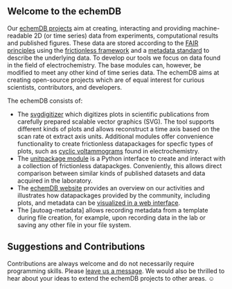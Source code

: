 ## Welcome to the echemDB

Our [echemDB projects](https://www.echemdb.org) aim at creating, interacting and providing machine-readable 2D (or time series) data from experiments, computational results and published figures. These data are stored according to the [FAIR principles](https://www.go-fair.org/fair-principles/) using the [frictionless framework](https://framework.frictionlessdata.io/) and a [metadata standard](https://github.com/echemdb/metadata-schema) to describe the underlying data. To develop our tools we focus on data found in the field of electrochemistry. The base modules can, however, be modified to meet any other kind of time series data.
The echemDB aims at creating open-source projects which are of equal interest for curious scientists, contributors, and developers.

The echemDB consists of:

* The [svgdigitizer](https://echemdb.github.io/svgdigitizer) which digitizes plots in scientific publications from carefully prepared scalable vector graphics (SVG). The tool supports different kinds of plots and allows reconstruct a time axis based on the scan rate ot extract axis units. Additional modules offer convenience functionality to create frictionless datapackages for specfic types of plots, such as [cyclic voltammograms](https://en.wikipedia.org/wiki/Cyclic_voltammetry) found in electrochemistry.
* The [unitpackage module](https://echemdb.github.io/unitpackage/) is a Python interface to create and interact with a collection of frictionless datapackges. Conveniently, this allows direct comparison between similar kinds of published datasets and data acquired in the laboratory.
* The [echemDB website](https://www.echemdb.org) provides an overview on our activities and illustrates how datapackages provided by the community, including plots, and metadata can be [visualized in a web interface](https://www.echemdb.org).
* The [autoag-metadata] allows recording metadata from a template during file creation, for example, upon recording data in the lab or saving any other file in your file system.

## Suggestions and Contributions

Contributions are always welcome and do not necessarily require programming skills. Please [leave us a message](https://github.com/orgs/echemdb/discussions). We would also be thrilled to hear about your ideas to extend the echemDB projects to other areas. ☺
